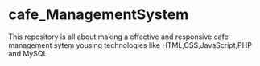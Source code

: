 # cafe_ManagementSystem
This repository is all about making a effective and responsive cafe management sytem yousing technologies like HTML,CSS,JavaScript,PHP and MySQL
